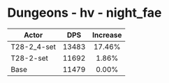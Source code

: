 # Dungeons - hv - night_fae
| Actor | DPS | Increase |
|---|:---:|:---:|
|T28-2_4-set|13483|17.46%|
|T28-2-set|11692|1.86%|
|Base|11479|0.00%|
